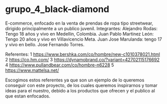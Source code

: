 # grupo_4_black-diamond
E-commerce, enfocado en la venta de prendas de ropa tipo streetwear, dirigido principalmente a un publico juvenil.
Integrantes:
Alejandro Rodas: Tengo 18 años y vivo en Medellin, Colombia.
Juan Pablo Martinez León: Tengo 20 años y vivo en Villavicencio Meta.
Juan Jose Marulanda: tengo 17 y vivo en bello.
Jose Fernando Torres.

Referentes:
1 https://www.bershka.com/co/hombre/new-c1010378021.html
2 https://co.hm.com/
3 https://dynamobrand.co/?variant=42702115176692
4 https://www.pullandbear.com/co/hombre-n6228
5 https://www.mattelsa.net/

Escogimos estos referentes ya que son un ejemplo de lo queremos conseguir con este proyecto, de los cuales queremos inspirarnos y tomar ideas para el nuestro, debido a los productos que ofrecen y el publico al que estan enfocados.
